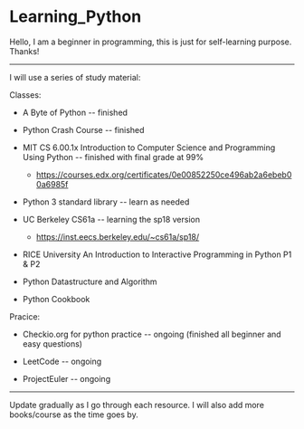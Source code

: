 # Learning_Python

Hello, I am a beginner in programming, this is just for self-learning purpose.
Thanks!

---
I will use a series of study material:

Classes:
* A Byte of Python -- finished

* Python Crash Course -- finished

* MIT CS 6.00.1x Introduction to Computer Science and Programming Using Python -- finished with final grade at 99%
  * https://courses.edx.org/certificates/0e00852250ce496ab2a6ebeb00a6985f
  
* Python 3 standard library -- learn as needed

* UC Berkeley CS61a -- learning the sp18 version
  * https://inst.eecs.berkeley.edu/~cs61a/sp18/
  
* RICE University An Introduction to Interactive Programming in Python P1 & P2

* Python Datastructure and Algorithm

* Python Cookbook

Pracice:
* Checkio.org for python practice -- ongoing (finished all beginner and easy questions)

* LeetCode -- ongoing

* ProjectEuler -- ongoing


---
Update gradually as I go through each resource.
I will also add more books/course as the time goes by.
